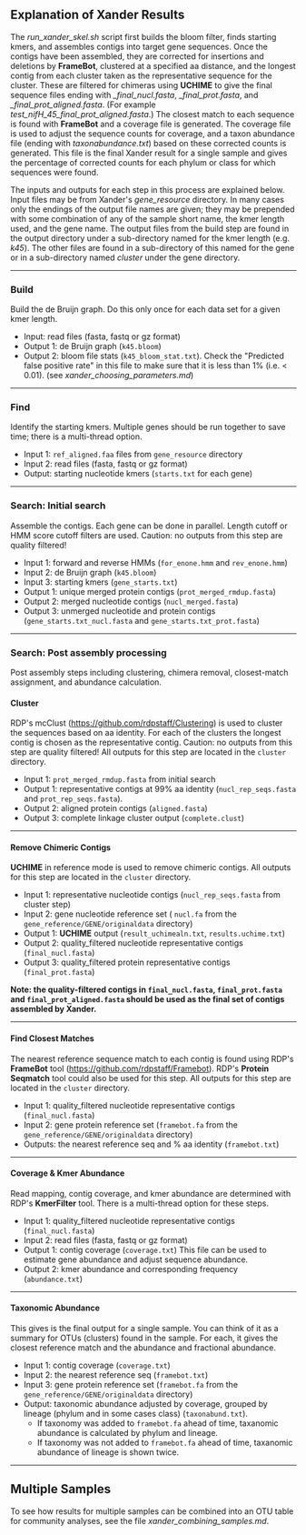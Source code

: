 ## Explanation of Xander Results 

The *run\_xander\_skel.sh* script first builds the bloom filter, finds starting kmers, and assembles contigs into target gene sequences. Once the contigs have been assembled, they are corrected for insertions and deletions by **FrameBot**, clustered at a specified aa distance, and the longest contig from each cluster taken as the representative sequence for the cluster. These are filtered for chimeras using **UCHIME** to give the final sequence files ending with *\_final\_nucl.fasta*, *\_final\_prot.fasta*, and *\_final\_prot\_aligned.fasta*. (For example *test\_nifH\_45\_final\_prot\_aligned.fasta*.) The closest match to each sequence is found with **FrameBot** and a coverage file is generated. The coverage file is used to adjust the sequence counts for coverage, and a taxon abundance file (ending with *taxonabundance.txt*) based on these corrected counts is generated. This file is the final Xander result for a single sample and gives the percentage of corrected counts for each phylum or class for which sequences were found. 

The inputs and outputs for each step in this process are explained below. Input files may be from Xander's *gene_resource* directory. In many cases only the endings of the output file names are given; they may be prepended with some combination of any of the sample short name, the kmer length used, and the gene name. The output files from the build step are found in the output directory under a sub-directory named for the kmer length (e.g. *k45*). The other files are found in a sub-directory of this named for the gene or in a sub-directory named *cluster* under the gene directory.

---

### Build
Build the de Bruijn graph. Do this only once for each data set for a given kmer length.

* Input: read files (fasta, fastq or gz format)
* Output 1: de Bruijn graph (`k45.bloom`) 
* Output 2: bloom file stats (`k45_bloom_stat.txt`). Check the "Predicted false positive rate" in this file to make sure that it is less than 1% (i.e. < 0.01). (see *xander\_choosing\_parameters.md*)

---

### Find
Identify the starting kmers. Multiple genes should be run together to save time; there is a multi-thread option.

* Input 1: `ref_aligned.faa` files from `gene_resource` directory 
* Input 2: read files (fasta, fastq or gz format)
* Output: starting nucleotide kmers (`starts.txt` for each gene)

---

### Search: Initial search
Assemble the contigs. Each gene can be done in parallel. Length cutoff or HMM score cutoff filters are used. Caution: no outputs from this step are quality filtered!

* Input 1: forward and reverse HMMs (`for_enone.hmm` and `rev_enone.hmm`)
* Input 2: de Bruijn graph (`k45.bloom`)
* Input 3: starting kmers (`gene_starts.txt`)
* Output 1: unique merged protein contigs (`prot_merged_rmdup.fasta`)
* Output 2: merged nucleotide contigs (`nucl_merged.fasta`)
* Output 3: unmerged nucleotide and protein contigs (`gene_starts.txt_nucl.fasta` and `gene_starts.txt_prot.fasta`)

---

### Search: Post assembly processing
Post assembly steps including clustering, chimera removal, closest-match assignment, and abundance calculation.

#### Cluster
RDP's mcClust (https://github.com/rdpstaff/Clustering) is used to cluster the sequences based on aa identity. For each of the clusters the longest contig is chosen as the representative contig. Caution: no outputs from this step are quality filtered! All outputs for this step are located in the `cluster` directory. 

* Input 1: `prot_merged_rmdup.fasta` from initial search
* Output 1: representative contigs at 99% aa identity (`nucl_rep_seqs.fasta` and `prot_rep_seqs.fasta`). 
* Output 2: aligned protein contigs (`aligned.fasta`)
* Output 3: complete linkage cluster output (`complete.clust`) 

---

#### Remove Chimeric Contigs
**UCHIME** in reference mode is used to remove chimeric contigs. All outputs for this step are located in the `cluster` directory. 

* Input 1: representative nucleotide contigs (`nucl_rep_seqs.fasta` from cluster step)
* Input 2: gene nucleotide reference set ( `nucl.fa` from the `gene_reference/GENE/originaldata` directory)
* Output 1: **UCHIME** output (`result_uchimealn.txt`, `results.uchime.txt`)
* Output 2: quality_filtered nucleotide representative contigs (`final_nucl.fasta`)
* Output 3: quality_filtered protein representative contigs (`final_prot.fasta`) 

**Note: the quality-filtered contigs in `final_nucl.fasta`, `final_prot.fasta` and `final_prot_aligned.fasta` should be used as the final set of contigs assembled by Xander.**

---

#### Find Closest Matches
The nearest reference sequence match to each contig is found using RDP's **FrameBot** tool (https://github.com/rdpstaff/Framebot). RDP's **Protein Seqmatch** tool could also be used for this step. All outputs for this step are located in the `cluster` directory. 

* Input 1: quality_filtered nucleotide representative contigs (`final_nucl.fasta`)
* Input 2: gene protein reference set (`framebot.fa` from the `gene_reference/GENE/originaldata` directory)
* Outputs: the nearest reference seq and % aa identity (`framebot.txt`)

---

#### Coverage & Kmer Abundance
Read mapping, contig coverage, and kmer abundance are determined with RDP's **KmerFilter** tool. There is a multi-thread option for these steps.

* Input 1: quality\_filtered nucleotide representative contigs (`final_nucl.fasta`)
* Input 2: read files (fasta, fastq or gz format)
* Output 1: contig coverage (`coverage.txt`) This file can be used to estimate gene abundance and adjust sequence abundance.
* Output 2: kmer abundance and corresponding frequency (`abundance.txt`)

---

#### Taxonomic Abundance 
This gives is the final output for a single sample. You can think of it as a summary for OTUs (clusters) found in the sample. For each, it gives the closest reference match and the abundance and fractional abundance. 

 * Input 1: contig coverage (`coverage.txt`)
 * Input 2: the nearest reference seq (`framebot.txt`) 
 * Input 3: gene protein reference set (`framebot.fa` from the `gene_reference/GENE/originaldata` directory) 
 * Output: taxonomic abundance adjusted by coverage, grouped by lineage (phylum and in some cases class) (`taxonabund.txt`). 
    * If taxonomy was added to `framebot.fa` ahead of time, taxanomic abundance is calculated by phylum and lineage. 
    * If taxonomy was not added to `framebot.fa` ahead of time, taxanomic abundance of lineage is shown twice.

---

## Multiple Samples
To see how results for multiple samples can be combined into an OTU table for community analyses, see the file *xander\_combining\_samples.md*.
